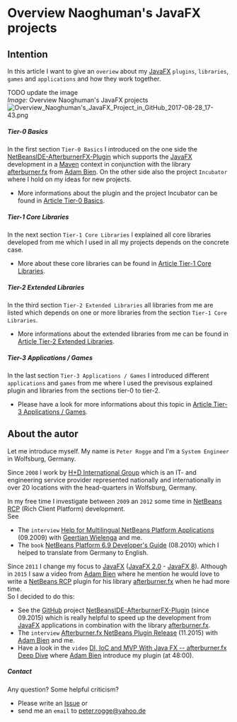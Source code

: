 Overview Naoghuman's JavaFX projects
===



Intention
---

In this article I want to give an `overiew` about my [JavaFX] `plugins`, `libraries`, 
`games` and `applications` and how they work together.

TODO update the image  
_Image:_ Overview Naoghuman's JavaFX projects  
![Overview_Naoghuman's_JavaFX_Project_in_GitHub_2017-08-28_17-43.png][Overview_Naoghuman's_JavaFX_Project_in_GitHub_2017-08-28_17-43]

##### Tier-0 Basics

In the first section `Tier-0 Basics` I introduced on the one side the [NetBeansIDE-AfterburnerFX-Plugin] 
which supports the [JavaFX] development in a [Maven] context in conjunction with the library 
[afterburner.fx] from [Adam Bien]. On the other side also the project `Incubator` where I hold on 
my ideas for new projects.
* More informations about the plugin and the project Incubator can be found in [Article Tier-0 Basics].


##### Tier-1 Core Libraries

In the next section `Tier-1 Core Libraries` I explained all core libraries developed from 
me which I used in all my projects depends on the concrete case.
* More about these core libraries can be found in [Article Tier-1 Core Libraries].


##### Tier-2 Extended Libraries

In the third section `Tier-2 Extended Libraries` all libraries from me are listed which 
depends on one or more libraries from the section `Tier-1 Core Libraries`.
* More informations about the extended libraries from me can be found in [Article Tier-2 Extended Libraries].


##### Tier-3 Applications / Games

In the last section `Tier-3 Applications / Games` I introduced different `applications` 
and `games` from me where I used the previsous explained plugin and libraries from the 
sections tier-0 to tier-2.
* Please have a look for more informations about this topic in [Article Tier-3 Applications / Games].



About the autor
---

Let me introduce myself. My name is `Peter Rogge` and I'm a `System Engineer` 
in Wolfsburg, Germany.

Since `2008` I work by [H+D International Group] which is an IT- and engineering 
service provider represented nationally and internationally in over 20 locations 
with the head-quarters in Wolfsburg, Germany.


In my free time I investigate between `2009` an `2012` some time in [NetBeans RCP] 
&#40;Rich Client Platform&#41; development.  
See  
* The `interview` [Help for Multilingual NetBeans Platform Applications] 
  &#40;09.2009&#41; with [Geertjan Wielenga] and me.
* The `book` [NetBeans Platform 6.9 Developer's Guide] &#40;08.2010&#41; which I 
  helped to translate from Germany to English.

Since `2011` I change my focus to [JavaFX] &#40;[JavaFX 2.0] - [JavaFX 8]&#41;. 
Although in `2015` I saw a video from [Adam Bien] where he mention he would love 
to write a [NetBeans RCP] plugin for his library [afterburner.fx] when he had 
more time.  
So I decided to do this:
* See the [GitHub] project [NetBeansIDE-AfterburnerFX-Plugin] &#40;since 09.2015&#41; 
  which is really helpful to speed up the development from [JavaFX] applications 
  in combination with the library [afterburner.fx].
* The `interview` [Afterburner.fx NetBeans Plugin Release] &#40;11.2015&#41; 
  with [Adam Bien] and me.
* Have a look in the `video` [DI, IoC and MVP With Java FX -- afterburner.fx Deep Dive] 
  where [Adam Bien] introduce my plugin &#40;at 48:00&#41;.


##### Contact

Any question? Some helpful criticism?
* Please write an [Issue] or
* send me an `email` to <peter.rogge@yahoo.de>



[//]: # (Images)
[Overview_Naoghuman's_JavaFX_Project_in_GitHub_2017-08-28_17-43]:https://user-images.githubusercontent.com/8161815/29781268-f8a7665c-8c18-11e7-86e5-9047bb6b9b30.png



[//]: # (Links)
[Adam Bien]:http://www.adam-bien.com/roller/abien/
[afterburner.fx]:https://github.com/AdamBien/afterburner.fx
[Afterburner.fx NetBeans Plugin Release]:http://www.adam-bien.com/roller/abien/entry/afterburner_fx_netbeans_plugin_release
[Article Tier-0 Basics]:https://github.com/Naoghuman/articles/blob/master/Overview-Naoghuman's-JavaFX-projects/01_Tier-0_Basics.md
[Article Tier-1 Core Libraries]:https://github.com/Naoghuman/articles/blob/master/Overview-Naoghuman's-JavaFX-projects/02_Tier-1_Core-Libraries.md
[Article Tier-2 Extended Libraries]:https://github.com/Naoghuman/articles/blob/master/Overview-Naoghuman's-JavaFX-projects/03_Tier-2_Extended-Libraries.md
[Article Tier-3 Applications / Games]:https://github.com/Naoghuman/articles/blob/master/Overview-Naoghuman's-JavaFX-projects/04_Tier-3_Applications-Games.md
[DI, IoC and MVP With Java FX -- afterburner.fx Deep Dive]:https://www.youtube.com/watch?v=WsV7kSSSOGs
[Geertjan Wielenga]:https://blogs.oracle.com/geertjan/entry/welcome_to_me
[GitHub]:https://github.com/
[H+D International Group]:https://www.hud.de/en/
[Help for Multilingual NetBeans Platform Applications]:https://dzone.com/articles/multilingual-netbeans-platform-applications
[Issue]:https://github.com/Naoghuman/articles/issues
[JavaFX]:http://docs.oracle.com/javase/8/javase-clienttechnologies.htm
[JavaFX 2.0]:https://en.wikipedia.org/wiki/JavaFX#JavaFX_2.0
[JavaFX 8]:https://en.wikipedia.org/wiki/JavaFX#JavaFX_8
[Maven]:http://maven.apache.org/
[NetBeans Platform 6.9 Developer's Guide]:https://www.packtpub.com/application-development/netbeans-platform-69-developers-guide
[NetBeans RCP]:https://netbeans.org/kb/trails/platform.html
[NetBeansIDE-AfterburnerFX-Plugin]:https://github.com/Naoghuman/NetBeansIDE-AfterburnerFX-Plugin
